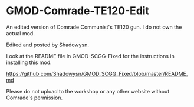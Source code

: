 # GMOD-Comrade-TE120-Edit
An edited version of Comrade Communist's TE120 gun. I do not own the actual mod.

Edited and posted by Shadowysn.

Look at the README file in GMOD-SCGG-Fixed for the instructions in installing this mod.

https://github.com/Shadowysn/GMOD_SCGG_Fixed/blob/master/README.md

Please do not upload to the workshop or any other website without Comrade's permission.
